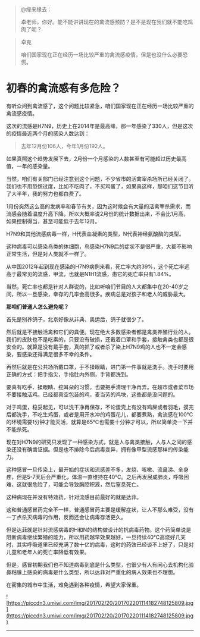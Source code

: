 > @缘来缘去：
> 
> 卓老师，你好。能不能讲讲现在的禽流感预防？是不是现在我们就不能吃鸡肉了呢？

> 卓克
> 
> 咱们国家现在正在经历一场比较严重的禽流感疫情，但是也没什么必要恐慌。

# 初春的禽流感有多危险？

有听众问到禽流感了，这个问题比较紧急，咱们国家现在正在经历一场比较严重的禽流感疫情。

这次的流感是H7N9，历史上在2014年是最高峰，那一年感染了330人，但是这次的疫情最近两个月的感染人数达到：

> 去年12月份106人，今年1月份192人。

如果真照这个趋势发展下去，2月份一个月感染的人数甚至有可能超过历史最高值，一年的感染量。

当然，咱们有关部门已经注意到这个问题，不少省市的活禽宰杀场所已经关闭了。我们也不用恐慌过度，比如不吃肉了，不买鸡蛋了，如果真这样，那咱们这节目听了大半年，我的努力也都白费了。

1月份突然这么高的发病率和春节有关，因为这时候会有大量的活禽宰杀需求，而流感会随着温度升高下降，所以大概率说2月份的统计数据出来，不会比1月高，如果控制得当，甚至可能低于去年12月。

H7N9和其他流感病毒一样，H代表血凝素的类型，N代表神经氨酸酶的类型。

这种病毒可以感染鸟类的体细胞，鸟感染H7N9后的症状不是很严重，大都不影响正常生活，但是对人类就不一样了。

从中国2012年起到现在感染的H7N9病例来看，死亡率大约39%，这个死亡率远高于最常见的流感，甲流，也就是N1H1流感，患它的死亡率只有1.84%。

当然，死亡率也都是针对人群说的，比如听咱们节目的人大都集中在20-40岁之间，所以一旦感染，幸存的几率会高很多。疾病总是对孩子和老人的威胁最大。

 **那咱们普通人怎么避免呢？**

首先是别养鸽子，北京好像从非典、奥运后，鸽子就很少了。

然后就是不接触活禽和它们的粪便。现在绝大多数感染者都是禽类养殖行业的人。我们的皮肤也不是吃素的，只要没有破损，还戴着口罩和手套，接触禽类也都是很安全的。就算是没有戴手套，真的抓了或者杀了染上H7N9鸡的人也不一定会感染，要感染还得满足很多不幸的条件。

再然后就是在公共场所戴口罩，手不揉眼睛，进门第一件事就是洗手。洗手时要用正确的方式：把手指尖，手指肚内外侧，手背都洗到。

要真有吃手、揉眼睛、挖耳朵的习惯，也要把手清理干净再弄。在超市或者菜市场不要接触活鸡。已经都真空包装的鸡，麦当劳的鸡块，这些都是没问题的。

对于鸡蛋，稳妥起见，可以洗干净再保存，不论蛋壳上有没有鸡屎或者羽毛，摸完后都洗手，不吃生鸡蛋，或者是用开水冲的鸡蛋花儿，都要煮熟，禽流感在100℃的环境需要1分钟才能灭活，就算是65℃也需要十分钟才可以，所以简单烫一下并不能杀死。

现在对H7N9的研究只发现了一种感染方式，就是人与禽类接触，人与人之间的感染还没有确凿证据。但是也不排除今后病毒变异，拥有像甲型流感那样的传染能力。

这种感冒一旦传染上，最开始的症状和流感差不多，发烧、咳嗽、流鼻涕、全身疼，但是5-7天后会严重化，体温一直维持在40℃。之后再发展成肺炎，呼吸困难，这就很危险了，可能会导致胸腔积液，然后窒息死亡。

这种病现在并没有特效药，针对流感目前最好的就是达菲。

这和普通感冒药完全不一样，普通感冒药主要是缓解症状，让人不那么难受，没有一丁点杀灭病毒的作用，反而还会让病毒存活更久。

但是达菲就是针对流感病毒的H和N的结构做设计的抗病毒药物。这个药简单说是阻断病毒继续繁殖的能力，所以用药越早效果越好，一旦持续40℃高烧好几天时，其实呼吸道里已经充满了数十亿的病毒，这时的药效已经谈不上好了，只是对儿童和老年人的死亡率降低有效果。

但是，感冒初期我们也不知道病毒到底是什么类型，也很少有人有闲心去机构化验鼻粘膜上感染的病毒是什么类型，所以达菲对严重化的病人效果也不理想。

在密集的城市中生活，难免遇到各种疫情，希望大家保重。

![https://piccdn3.umiwi.com/img/201702/20/201702201114182748125809.jpg](https://piccdn3.umiwi.com/img/201702/20/201702201114182748125809.jpg)

---
